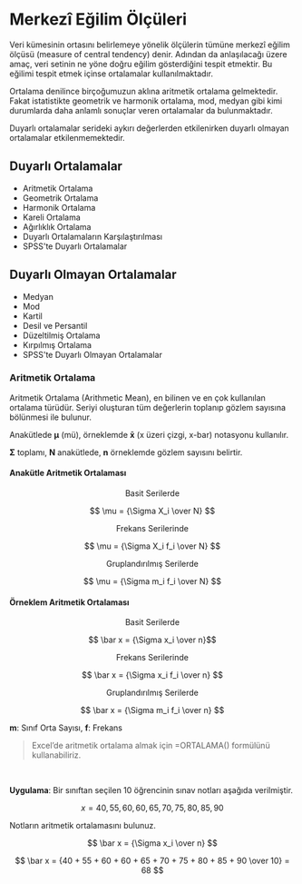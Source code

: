 # Merkezî Eğilim Ölçüleri

Veri kümesinin ortasını belirlemeye yönelik ölçülerin tümüne merkezî eğilim ölçüsü (measure of central tendency) denir. Adından da anlaşılacağı üzere amaç, veri setinin ne yöne doğru eğilim gösterdiğini tespit etmektir. Bu eğilimi tespit etmek içinse ortalamalar kullanılmaktadır.

Ortalama denilince birçoğumuzun aklına aritmetik ortalama gelmektedir. Fakat istatistikte geometrik ve harmonik ortalama, mod, medyan gibi kimi durumlarda daha anlamlı sonuçlar veren ortalamalar da bulunmaktadır.

Duyarlı ortalamalar serideki aykırı değerlerden etkilenirken duyarlı olmayan ortalamalar etkilenmemektedir.

## Duyarlı Ortalamalar

* Aritmetik Ortalama
* Geometrik Ortalama
* Harmonik Ortalama
* Kareli Ortalama
* Ağırlıklık Ortalama
* Duyarlı Ortalamaların Karşılaştırılması
* SPSS'te Duyarlı Ortalamalar

## Duyarlı Olmayan Ortalamalar

* Medyan
* Mod
* Kartil
* Desil ve Persantil
* Düzeltilmiş Ortalama
* Kırpılmış Ortalama
* SPSS'te Duyarlı Olmayan Ortalamalar

### Aritmetik Ortalama

Aritmetik Ortalama (Arithmetic Mean), en bilinen ve en çok kullanılan ortalama türüdür. Seriyi oluşturan tüm değerlerin toplanıp gözlem sayısına bölünmesi ile bulunur.

Anakütlede <b>µ</b> (mü), örneklemde <b>x̄</b> (x üzeri çizgi, x-bar) notasyonu kullanılır.

<b>Σ</b> toplamı, <b>N</b> anakütlede, <b>n</b> örneklemde gözlem sayısını belirtir.

#### Anakütle Aritmetik Ortalaması

<div align="center">Basit Serilerde</div>

$$ \mu = {\Sigma X_i \over N} $$

<div align="center">Frekans Serilerinde</div>

$$ \mu = {\Sigma X_i f_i \over N} $$

<div align="center">Gruplandırılmış Serilerde</div>

$$ \mu = {\Sigma m_i f_i \over N} $$

#### Örneklem Aritmetik Ortalaması

<div align="center">Basit Serilerde</div>

$$ \bar x = {\Sigma x_i \over n}$$

<div align="center">Frekans Serilerinde</div>

$$ \bar x = {\Sigma x_i f_i \over n} $$

<div align="center">Gruplandırılmış Serilerde</div>

$$ \bar x = {\Sigma m_i f_i \over n} $$

<b>m</b>: Sınıf Orta Sayısı, <b>f</b>: Frekans

> Excel’de aritmetik ortalama almak için =ORTALAMA() formülünü kullanabiliriz.

<br>

<b>Uygulama</b>: Bir sınıftan seçilen 10 öğrencinin sınav notları aşağıda verilmiştir.

$$ x = 40, 55, 60, 60, 65, 70, 75, 80, 85, 90 $$

Notların aritmetik ortalamasını bulunuz.

$$ \bar x = {\Sigma x_i \over n}  $$

$$ \bar x = {40 + 55 + 60 + 60 + 65 + 70 + 75 + 80 + 85 + 90 \over 10} = 68 $$













